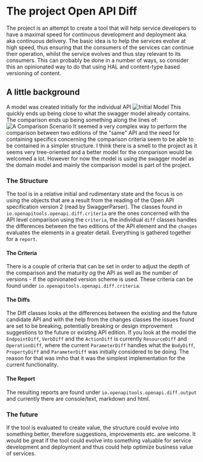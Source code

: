 # The project Open API Diff

The project is an attempt to create a tool that will help service developers to have a maximal speed for continuous 
development and deployment aka. aka continuous delivery. The basic idea is to help the services evolve at high speed, 
thus ensuring that the consumers of the services can continue their operation, whilst the service evolves and thus stay
relevant to its consumers. This can probably be done in a number of ways, so consider this an opinionated way to do that using HAL and 
content-type based versioning of content.

## A little background
A model was created initially for the individual API
![Initial Model](../sample-model/initial-model.png)
This quickly ends up being close to what the swagger model already contains.
The comparison ends up being something along the lines of:
![A Comparison Scenario](../sample-model/comparison-scenario.png)
It seemed a very complex way to perform the comparison between two editions of the "same" API and the need for containing specifics concerning the comparison criteria seem to be able to be contained in a simpler structure. I think there is a smell to the project as it seems very tree-oriented and a better model for the comparison would be welcomed a lot. However for now the model is using the swagger model as the domain model and mainly the comparison model is part of the project. 

### The Structure
The tool is in a relative initial and rudimentary state and the focus is on using the objects that are a result from 
the reading of the Open API specification version 2 (read by SwaggerParser). The classes found in 
`io.openapitools.openapi.diff.criteria` are the ones concerned with the API level comparison using the `criteria`, the individual `diff` classes handles the differences between the two editions of the API element and the `changes` evaluates the elements in a greater detail. Everything is gathered together for a `report`. 

#### The Criteria
There is a couple of criteria that can be set in order to adjust the depth of the comparison and the maturity og the 
API as well as the number of versions - if the opinionated version scheme is used. These criteria can be found under
`io.openapitools.openapi.diff.criteria`.

#### The Diffs
The Diff classes looks at the differences between the existing and the future candidate API and with the help from the changes classes the issues found are set to be breaking, potentially breaking or design improvement suggestions to the future or existing API edition. If you look at the model the `EndpointDiff`, `VerbDiff` and the `ActionDiff` is currently `ResourceDiff` and `OperationDiff`, where the current `ParameterDiff` handles what the `BodyDiff`, `PropertyDiff` and `ParameterDiff` was initially considered to be doing. The reason for that was imho that it was the simplest implementation for the current functionality. 

#### The Report
The resulting reports are found under `io.openapitools.openapi.diff.output` and currently there are console/text, markdown 
and html. 

### The future
If the tool is evaluated to create value, the structure could evolve into something better, therefore suggestions, improvements etc. are welcome.
It would be great if the tool could evolve into something valuable for service development and deployment and thus could help optimize business value of services.
 

